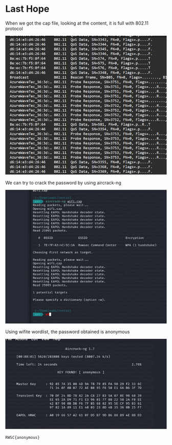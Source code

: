 # Last Hope

When we got the cap file, looking at the content, it is full with 802.11 protocol

![alt text](/images/image13.png)

We can try to crack the password by using aircrack-ng

![alt text](/images/image14.png)

Using wifite wordlist, the password obtained is anonymous

![alt text](/images/image16.png)

```RWSC{anonymous}```